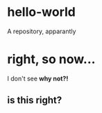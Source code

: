# hello-world
A repository, apparantly
<h1> right, so now... </h1>
<p> I don't see <strong> why not?! </strong> </p>
<h2> is this right?</h2>
